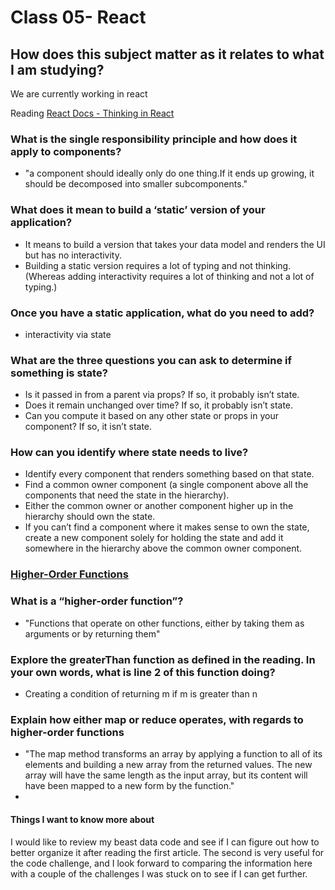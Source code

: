 # Class 05- React

## How does this subject matter as it relates to what I am studying?

We are currently working in react

Reading
[React Docs - Thinking in React](https://reactjs.org/docs/thinking-in-react.html)

### What is the single responsibility principle and how does it apply to components?

* "a component should ideally only do one thing.If it ends up growing, it should be decomposed into smaller subcomponents."

### What does it mean to build a ‘static’ version of your application?

* It means to build a version that takes your data model and renders the UI but has no interactivity.
* Building a static version requires a lot of typing and not thinking. (Whereas adding interactivity requires a lot of thinking and not a lot of typing.)

### Once you have a static application, what do you need to add?

* interactivity via state

### What are the three questions you can ask to determine if something is state?

* Is it passed in from a parent via props? If so, it probably isn’t state.
* Does it remain unchanged over time? If so, it probably isn’t state.
* Can you compute it based on any other state or props in your component? If so, it isn’t state.

### How can you identify where state needs to live?

* Identify every component that renders something based on that state.
* Find a common owner component (a single component above all the components that need the state in the hierarchy).
* Either the common owner or another component higher up in the hierarchy should own the state.
* If you can’t find a component where it makes sense to own the state, create a new component solely for holding the state and add it somewhere in the hierarchy above the common owner component.

### [Higher-Order Functions](https://eloquentjavascript.net/05_higher_order.html#h_xxCc98lOBK)

### What is a “higher-order function”?

* "Functions that operate on other functions, either by taking them as arguments or by returning them"

### Explore the greaterThan function as defined in the reading. In your own words, what is line 2 of this function doing?

* Creating a condition of returning m if m is greater than n

### Explain how either map or reduce operates, with regards to higher-order functions

* "The map method transforms an array by applying a function to all of its elements and building a new array from the returned values. The new array will have the same length as the input array, but its content will have been mapped to a new form by the function."
*

#### Things I want to know more about

I would like to review my beast data code and see if I can figure out how to better organize it after reading the first article.
The second is very useful for the code challenge, and I look forward to comparing the information here with a couple of the challenges I was stuck on to see if I can get further.

